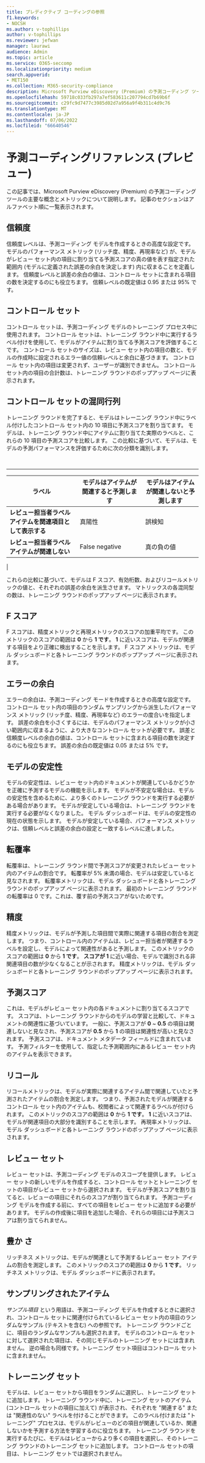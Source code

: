 ```yaml
---
title: プレディクティブ コーディングの参照
f1.keywords:
- NOCSH
ms.author: v-tophillips
author: v-tophillips
ms.reviewer: jefwan
manager: laurawi
audience: Admin
ms.topic: article
ms.service: O365-seccomp
ms.localizationpriority: medium
search.appverid:
- MET150
ms.collection: M365-security-compliance
description: Microsoft Purview eDiscovery (Premium) の予測コーディング ツールの主要な概念とメトリックについて説明します。
ms.openlocfilehash: 59718c033fb297a7ef583611c207794cd7b69b6f
ms.sourcegitcommit: c29fc9d7477c3985d02d7a956a9f4b311c4d9c76
ms.translationtype: MT
ms.contentlocale: ja-JP
ms.lasthandoff: 07/06/2022
ms.locfileid: "66640546"
---
```

# <a name="predictive-coding-reference-preview"></a>予測コーディングリファレンス (プレビュー)

この記事では、Microsoft Purview eDiscovery (Premium) の予測コーディング ツールの主要な概念とメトリックについて説明します。 記事のセクションはアルファベット順に一覧表示されます。

## <a name="confidence-level"></a>信頼度

信頼度レベルは、予測コーディング モデルを作成するときの高度な設定です。 モデルのパフォーマンス メトリック (リッチ度、精度、再現率など) が、モデルがレビュー セット内の項目に割り当てる予測スコアの真の値を表す指定された範囲内 (モデルに定義された誤差の余白を決定します) 内に収まることを定義します。 信頼度レベルと誤差の余白の値は、コントロール セットに含まれる項目の数を決定するのにも役立ちます。 信頼レベルの既定値は 0.95 または 95% です。

## <a name="control-set"></a>コントロール セット

コントロール セットは、予測コーディング モデルのトレーニング プロセス中に使用されます。 コントロール セットは、トレーニング ラウンド中に実行するラベル付けを使用して、モデルがアイテムに割り当てる予測スコアを評価することです。 コントロール セットのサイズは、レビュー セット内の項目の数と、モデルの作成時に設定されるエラー値の信頼レベルと余白に基づきます。 コントロール セット内の項目は変更されず、ユーザーが識別できません。 コントロール セット内の項目の合計数は、トレーニング ラウンドのポップアップ ページに表示されます。

## <a name="control-set-confusion-matrix"></a>コントロール セットの混同行列

トレーニング ラウンドを完了すると、モデルはトレーニング ラウンド中にラベル付けしたコントロール セット内の 10 項目に予測スコアを割り当てます。 モデルは、トレーニング ラウンド中にアイテムに割り当てた実際のラベルと、これらの 10 項目の予測スコアを比較します。 この比較に基づいて、モデルは、モデルの予測パフォーマンスを評価するために次の分類を識別します。

<br>

****

|ラベル|モデルはアイテムが関連すると予測します|モデルはアイテムが関連しないと予測します|
|---|---|---|
|**レビュー担当者ラベルアイテムを関連項目として表示する**|真陽性|誤検知|
|**レビュー担当者ラベルアイテムが関連しない**|False negative|真の負の値|
|

これらの比較に基づいて、モデルは F スコア、有効桁数、およびリコールメトリックの値と、それぞれの誤差の余白を派生させます。 マトリックスの各混同型の数は、トレーニング ラウンドのポップアップ ページに表示されます。

## <a name="f-score"></a>F スコア

F スコアは、精度メトリックと再現メトリックのスコアの加重平均です。  このメトリックのスコアの範囲は **0** から **1 です**。 **1** に近いスコアは、モデルが関連する項目をより正確に検出することを示します。 F スコア メトリックは、モデル ダッシュボードと各トレーニング ラウンドのポップアップ ページに表示されます。

## <a name="margin-of-error"></a>エラーの余白

エラーの余白は、予測コーディング モードを作成するときの高度な設定です。 コントロール セット内の項目のランダム サンプリングから派生したパフォーマンス メトリック (リッチ度、精度、再現率など) のエラーの度合いを指定します。 誤差の余白を小さくするには、モデルのパフォーマンス メトリックが小さい範囲内に収まるように、より大きなコントロール セットが必要です。 誤差と信頼度レベルの余白の値は、コントロール セットに含まれる項目の数を決定するのにも役立ちます。 誤差の余白の既定値は 0.05 または 5% です。

## <a name="model-stability"></a>モデルの安定性

モデルの安定性は、レビュー セット内のドキュメントが関連しているかどうかを正確に予測するモデルの機能を示します。 モデルが不安定な場合は、モデルの安定性を含めるために、より多くのトレーニング ラウンドを実行する必要がある場合があります。 モデルが安定している場合は、トレーニング ラウンドを実行する必要がなくなりました。 モデル ダッシュボードは、モデルの安定性の現在の状態を示します。 モデルが安定している場合、パフォーマンス メトリックは、信頼レベルと誤差の余白の設定と一致するレベルに達しました。

## <a name="overturn-rate"></a>転覆率

転覆率は、トレーニング ラウンド間で予測スコアが変更されたレビュー セット内のアイテムの割合です。 転覆率が 5% 未満の場合、モデルは安定していると見なされます。 転覆率メトリックは、モデル ダッシュボードと各トレーニング ラウンドのポップアップ ページに表示されます。 最初のトレーニング ラウンドの転覆率は 0 です。これは、覆す前の予測スコアがないためです。

## <a name="precision"></a>精度

精度メトリックは、モデルが予測した項目間で実際に関連する項目の割合を測定します。 つまり、コントロール内のアイテムは、レビュー担当者が関連するラベルを設定し、モデルによって関連性があると予測します。 このメトリックのスコアの範囲は **0** から **1 です**。 **スコアが 1** に近い場合、モデルで識別される非関連項目の数が少なくなることが示されます。 精度メトリックは、モデル ダッシュボードと各トレーニング ラウンドのポップアップ ページに表示されます。

## <a name="prediction-score"></a>予測スコア

これは、モデルがレビュー セット内の各ドキュメントに割り当てるスコアです。 スコアは、トレーニング ラウンドからのモデルの学習と比較して、ドキュメントの関連性に基づいています。 一般に、予測スコアが **0** ~ **0.5** の項目は関連しないと見なされ、予測スコアが **0.5** から **1** の項目は関連性が高いと見なされます。 予測スコアは、ドキュメント メタデータ フィールドに含まれています。 予測フィルターを使用して、指定した予測範囲内にあるレビュー セット内のアイテムを表示できます。

## <a name="recall"></a>リコール

リコールメトリックは、モデルが実際に関連するアイテム間で関連していたと予測されたアイテムの割合を測定します。 つまり、予測されたモデルが関連するコントロール セット内のアイテムも、校閲者によって関連するラベルが付けられます。 このメトリックのスコアの範囲は **0** から **1 です**。 **1** に近いスコアは、モデルが関連項目の大部分を識別することを示します。 再現率メトリックは、モデル ダッシュボードと各トレーニング ラウンドのポップアップ ページに表示されます。

## <a name="review-set"></a>レビュー セット

レビュー セットは、予測コーディング モデルのスコープを提供します。 レビュー セットの新しいモデルを作成すると、コントロール セットとトレーニング セットの項目がレビュー セットから選択されます。 モデルが予測スコアを割り当てると、レビューの項目にそれらのスコアが割り当てられます。 予測コーディング モデルを作成する前に、すべての項目をレビュー セットに追加する必要があります。 モデルの作成後に項目を追加した場合、それらの項目には予測スコアは割り当てられません。

## <a name="richness"></a>豊か さ

リッチネス メトリックは、モデルが関連として予測するレビュー セット アイテムの割合を測定します。 このメトリックのスコアの範囲は **0** から **1 です**。 リッチネス メトリックは、モデル ダッシュボードに表示されます。

## <a name="sampled-items"></a>サンプリングされたアイテム

*サンプル項目* という用語は、予測コーディング モデルを作成するときに選択され、コントロール セットに関連付けられているレビュー セット内の項目のランダムなサンプル (テキストを含む) への参照です。 トレーニング ラウンドごとに、項目のランダムなサンプルも選択されます。 モデルのコントロール セットに対して選択された項目は、その同じモデルのトレーニング セットには含まれません。 逆の場合も同様です。トレーニング セット項目はコントロール セットに含まれません。

## <a name="training-set"></a>トレーニング セット

モデルは、レビュー セットから項目をランダムに選択し、トレーニング セットに追加します。 トレーニング ラウンド中に、トレーニング セットのアイテム (コントロール セットの項目に加えて) が表示され、それぞれを "関連する" または "関連性のない" ラベルを付けることができます。 このラベル付けまたは "トレーニング" プロセスは、モデルがレビューのどの項目が関連しているか、関連しないかを予測する方法を学習するのに役立ちます。 トレーニング ラウンドを実行するたびに、モデルはレビューからより多くの項目を選択し、そのトレーニング ラウンドのトレーニング セットに追加します。 コントロール セットの項目は、トレーニング セットでは選択されません。
